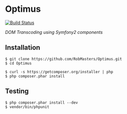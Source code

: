 Optimus
=======

[![Build Status](https://secure.travis-ci.org/RobMasters/Optimus.png?branch=master)](http://travis-ci.org/RobMasters/Optimus)

_DOM Transcoding using Symfony2 components_

## Installation

```
$ git clone https://github.com/RobMasters/Optimus.git
$ cd Optimus

$ curl -s https://getcomposer.org/installer | php
$ php composer.phar install

```

## Testing

```
$ php composer.phar install --dev
$ vendor/bin/phpunit

```